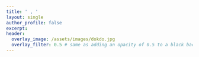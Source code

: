 ```yaml
---
title: ' , '
layout: single
author_profile: false
excerpt:
header:
  overlay_image: /assets/images/dokdo.jpg
  overlay_filter: 0.5 # same as adding an opacity of 0.5 to a black background
---
```

